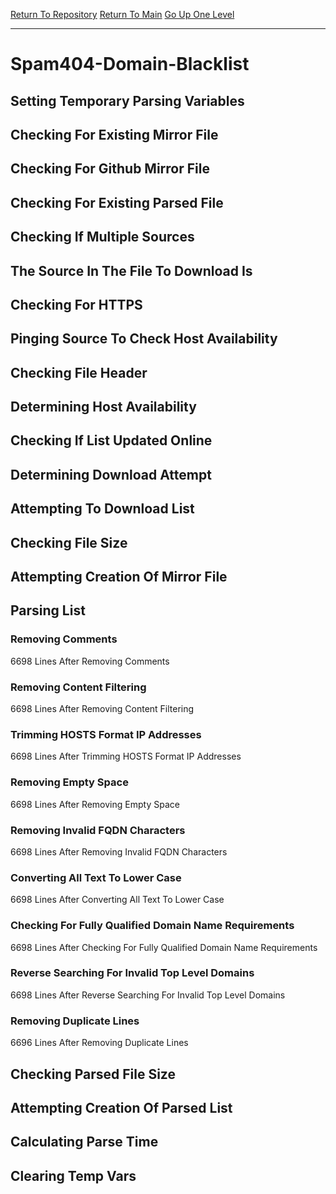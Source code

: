 [Return To Repository](https://github.com/deathbybandaid/piholeparser/)
[Return To Main](https://github.com/deathbybandaid/piholeparser/blob/master/RecentRunLogs/Mainlog.md)
[Go Up One Level](https://github.com/deathbybandaid/piholeparser/blob/master/RecentRunLogs/TopLevelScripts/30-Processing-Blacklists.md)
____________________________________
# Spam404-Domain-Blacklist
## Setting Temporary Parsing Variables
## Checking For Existing Mirror File
## Checking For Github Mirror File
## Checking For Existing Parsed File
## Checking If Multiple Sources
## The Source In The File To Download Is
## Checking For HTTPS
## Pinging Source To Check Host Availability
## Checking File Header
## Determining Host Availability
## Checking If List Updated Online
## Determining Download Attempt
## Attempting To Download List
## Checking File Size
## Attempting Creation Of Mirror File
## Parsing List
### Removing Comments
6698 Lines After Removing Comments
### Removing Content Filtering
6698 Lines After Removing Content Filtering
### Trimming HOSTS Format IP Addresses
6698 Lines After Trimming HOSTS Format IP Addresses
### Removing Empty Space
6698 Lines After Removing Empty Space
### Removing Invalid FQDN Characters
6698 Lines After Removing Invalid FQDN Characters
### Converting All Text To Lower Case
6698 Lines After Converting All Text To Lower Case
### Checking For Fully Qualified Domain Name Requirements
6698 Lines After Checking For Fully Qualified Domain Name Requirements
### Reverse Searching For Invalid Top Level Domains
6698 Lines After Reverse Searching For Invalid Top Level Domains
### Removing Duplicate Lines
6696 Lines After Removing Duplicate Lines
## Checking Parsed File Size
## Attempting Creation Of Parsed List
## Calculating Parse Time
## Clearing Temp Vars
